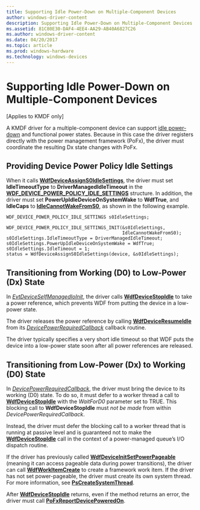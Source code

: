 ```yaml
---
title: Supporting Idle Power-Down on Multiple-Component Devices
author: windows-driver-content
description: Supporting Idle Power-Down on Multiple-Component Devices
ms.assetid: 81C80E30-DAF4-4EE4-AA29-AB40A6827C26
ms.author: windows-driver-content
ms.date: 04/20/2017
ms.topic: article
ms.prod: windows-hardware
ms.technology: windows-devices
---
```


# Supporting Idle Power-Down on Multiple-Component Devices


\[Applies to KMDF only\]

A KMDF driver for a multiple-component device can support [idle power-down](supporting-idle-power-down.md) and functional power states. Because in this case the driver registers directly with the power management framework (PoFx), the driver must coordinate the resulting Dx state changes with PoFx.

## Providing Device Power Policy Idle Settings


When it calls [**WdfDeviceAssignS0IdleSettings**](https://msdn.microsoft.com/library/windows/hardware/ff545903), the driver must set **IdleTimeoutType** to **DriverManagedIdleTimeout** in the [**WDF\_DEVICE\_POWER\_POLICY\_IDLE\_SETTINGS**](https://msdn.microsoft.com/library/windows/hardware/ff551270) structure. In addition, the driver must set **PowerUpIdleDeviceOnSystemWake** to **WdfTrue**, and **IdleCaps** to [**IdleCannotWakeFromS0**](https://msdn.microsoft.com/library/windows/hardware/ff552429), as shown in the following example.

```ManagedCPlusPlus
WDF_DEVICE_POWER_POLICY_IDLE_SETTINGS s0IdleSettings;

WDF_DEVICE_POWER_POLICY_IDLE_SETTINGS_INIT(&s0IdleSettings, 
                                           IdleCannotWakeFromS0);
s0IdleSettings.IdleTimeoutType = DriverManagedIdleTimeout;
s0IdleSettings.PowerUpIdleDeviceOnSystemWake = WdfTrue;
s0IdleSettings.IdleTimeout = 1;
status = WdfDeviceAssignS0IdleSettings(device, &s0IdleSettings);
```

## Transitioning from Working (D0) to Low-Power (Dx) State


In [*EvtDeviceSelfManagedIoInit*](https://msdn.microsoft.com/library/windows/hardware/ff540902), the driver calls [**WdfDeviceStopIdle**](https://msdn.microsoft.com/library/windows/hardware/ff546921) to take a power reference, which prevents WDF from putting the device in a low-power state.

The driver releases the power reference by calling [**WdfDeviceResumeIdle**](https://msdn.microsoft.com/library/windows/hardware/ff546838) from its [*DevicePowerRequiredCallback*](https://msdn.microsoft.com/library/windows/hardware/hh450949) callback routine.

The driver typically specifies a very short idle timeout so that WDF puts the device into a low-power state soon after all power references are released.

## Transitioning from Low-Power (Dx) to Working (D0) State


In [*DevicePowerRequiredCallback*](https://msdn.microsoft.com/library/windows/hardware/hh450949), the driver must bring the device to its working (D0) state. To do so, it must defer to a worker thread a call to [**WdfDeviceStopIdle**](https://msdn.microsoft.com/library/windows/hardware/ff546921) with the *WaitForD0* parameter set to TRUE. This blocking call to **WdfDeviceStopIdle** must *not be made* from within *DevicePowerRequiredCallback*.

Instead, the driver must defer the blocking call to a worker thread that is running at passive level and is guaranteed not to make the [**WdfDeviceStopIdle**](https://msdn.microsoft.com/library/windows/hardware/ff546921) call in the context of a power-managed queue’s I/O dispatch routine.

If the driver has previously called [**WdfDeviceInitSetPowerPageable**](https://msdn.microsoft.com/library/windows/hardware/ff546766) (meaning it can access pageable data during power transitions), the driver can call [**WdfWorkItemCreate**](https://msdn.microsoft.com/library/windows/hardware/ff551201) to create a framework work item. If the driver has not set power-pageable, the driver must create its own system thread. For more information, see [**PsCreateSystemThread**](https://msdn.microsoft.com/library/windows/hardware/ff559932).

After [**WdfDeviceStopIdle**](https://msdn.microsoft.com/library/windows/hardware/ff546921) returns, even if the method returns an error, the driver must call [**PoFxReportDevicePoweredOn**](https://msdn.microsoft.com/library/windows/hardware/hh439526).

 

 





